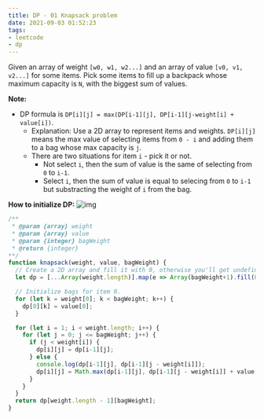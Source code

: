 ```yaml
---
title: DP - 01 Knapsack problem
date: 2021-09-03 01:52:23
tags:
- leetcode
- dp
---
```

Given an array of weight `[w0, w1, w2...]` and an array of value `[v0, v1, v2...]` for some items. Pick some items to fill up a backpack whose maximum capacity is `N`, with the biggest sum of values.

**Note:** 
- DP formula is `DP[i][j] = max(DP[i-1][j], DP[i-1][j-weight[i] + value[i])`.
  - Explanation: Use a 2D array to represent items and weights. `DP[i][j]` means the max value of selecting items from `0 - i` and adding them to a bag whose max capacity is `j`.
  - There are two situations for item `i` - pick it or not.
    - Not select `i`, then the sum of value is the same of selecting from `0` to `i-1`.
    - Select `i`, then the sum of value is equal to selecing from `0` to `i-1` but substracting the weight of `i` from the bag.

**How to initialize DP:**
![img](https://code-thinking.cdn.bcebos.com/pics/%E5%8A%A8%E6%80%81%E8%A7%84%E5%88%92-%E8%83%8C%E5%8C%85%E9%97%AE%E9%A2%9810.jpg)

```javascript
/**
 * @param {array} weight
 * @param {array} value 
 * @param {integer} bagWeight
 * @return {integer}
**/
function knapsack(weight, value, bagWeight) {
  // Create a 2D array and fill it with 0, otherwise you'll get undefined.
  let dp = [...Array(weight.length)].map(e => Array(bagWeight+1).fill(0));

  // Initialize bags for item 0.
  for (let k = weight[0]; k < bagWeight; k++) {
    dp[0][k] = value[0];
  }

  for (let i = 1; i < weight.length; i++) {
    for (let j = 0; j <= bagWeight; j++) {
      if (j < weight[i]) {
        dp[i][j] = dp[i-1][j];
      } else {
        console.log(dp[i-1][j], dp[i-1][j - weight[i]]);
        dp[i][j] = Math.max(dp[i-1][j], dp[i-1][j - weight[i]] + value[i]);
      }
    }
  }
  return dp[weight.length - 1][bagWeight];  
}
```